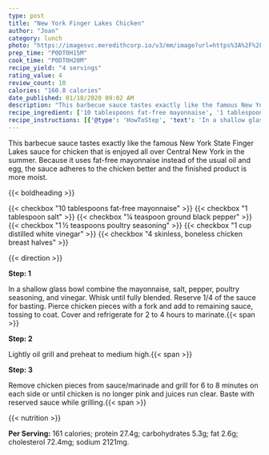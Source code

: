 ```yaml
---
type: post
title: "New York Finger Lakes Chicken"
author: "Joan"
category: lunch
photo: "https://imagesvc.meredithcorp.io/v3/mm/image?url=https%3A%2F%2Fimages.media-allrecipes.com%2Fuserphotos%2F661224.jpg"
prep_time: "P0DT0H15M"
cook_time: "P0DT0H20M"
recipe_yield: "4 servings"
rating_value: 4
review_count: 10
calories: "160.8 calories"
date_published: 01/18/2020 09:02 AM
description: "This barbecue sauce tastes exactly like the famous New York State Finger Lakes sauce for chicken that is enjoyed all over Central New York in the summer. Because it uses fat-free mayonnaise instead of the usual oil and egg, the sauce adheres to the chicken better and the finished product is more moist."
recipe_ingredient: ['10 tablespoons fat-free mayonnaise', '1 tablespoon salt', '¼ teaspoon ground black pepper', '1\u2009½ teaspoons poultry seasoning', '1 cup distilled white vinegar', '4 skinless, boneless chicken breast halves']
recipe_instructions: [{'@type': 'HowToStep', 'text': 'In a shallow glass bowl combine the mayonnaise, salt, pepper, poultry seasoning, and vinegar. Whisk until fully blended. Reserve 1/4 of the sauce for basting. Pierce chicken pieces with a fork and add to remaining sauce, tossing to coat. Cover and refrigerate for 2 to 4 hours to marinate.\n'}, {'@type': 'HowToStep', 'text': 'Lightly oil grill and preheat to medium high.\n'}, {'@type': 'HowToStep', 'text': 'Remove chicken pieces from sauce/marinade and grill for 6 to 8 minutes on each side or until chicken is no longer pink and juices run clear. Baste with reserved sauce while grilling.\n'}]
---
```


This barbecue sauce tastes exactly like the famous New York State Finger Lakes sauce for chicken that is enjoyed all over Central New York in the summer. Because it uses fat-free mayonnaise instead of the usual oil and egg, the sauce adheres to the chicken better and the finished product is more moist. 

{{< boldheading >}}

{{< checkbox "10 tablespoons fat-free mayonnaise" >}}
{{< checkbox "1 tablespoon salt" >}}
{{< checkbox "¼ teaspoon ground black pepper" >}}
{{< checkbox "1 ½ teaspoons poultry seasoning" >}}
{{< checkbox "1 cup distilled white vinegar" >}}
{{< checkbox "4  skinless, boneless chicken breast halves" >}}


{{< direction >}}

**Step: 1**

In a shallow glass bowl combine the mayonnaise, salt, pepper, poultry seasoning, and vinegar. Whisk until fully blended. Reserve 1/4 of the sauce for basting. Pierce chicken pieces with a fork and add to remaining sauce, tossing to coat. Cover and refrigerate for 2 to 4 hours to marinate.{{< span >}}

**Step: 2**

Lightly oil grill and preheat to medium high.{{< span >}}

**Step: 3**

Remove chicken pieces from sauce/marinade and grill for 6 to 8 minutes on each side or until chicken is no longer pink and juices run clear. Baste with reserved sauce while grilling.{{< span >}}

{{< nutrition >}}

**Per Serving:** 161 calories; protein 27.4g; carbohydrates 5.3g; fat 2.6g; cholesterol 72.4mg; sodium 2121mg.